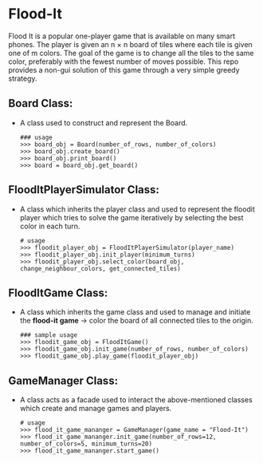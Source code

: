 # Flood-It
Flood It is a popular one-player game that is available on many smart phones. The player is given an n × n board of tiles where each tile is given one of m colors. 
The goal of the game is to change all the tiles to the same color, preferably with the fewest number of moves possible. This repo provides a non-gui solution of 
this game through a very simple greedy strategy.
## Board Class: 
- A class used to construct and represent the Board.
  ```
  ### usage
  >>> board_obj = Board(number_of_rows, number_of_colors)
  >>> board_obj.create_board()
  >>> board_obj.print_board()
  >>> board = board_obj.get_board()
  ```

## FloodItPlayerSimulator Class: 
- A class which inherits the player class and used to represent the floodit player which tries to solve the game iteratively by selecting the best color in each turn.
  ```
  # usage
  >>> floodit_player_obj = FloodItPlayerSimulator(player_name)
  >>> floodit_player_obj.init_player(minimum_turns)
  >>> floodit_player_obj.select_color(board_obj, change_neighbour_colors, get_connected_tiles)
  ```

## FloodItGame Class: 
-  A class which inherits the game class and used to manage and initiate the **flood-it game** -> color the board of all
   connected tiles to the origin.
   ```
   ### sample usage
   >>> floodit_game_obj = FloodItGame()
   >>> floodit_game_obj.init_game(number_of_rows, number_of_colors)
   >>> floodit_game_obj.play_game(floodit_player_obj)
   ```

## GameManager Class: 
- A class acts as a facade used to interact the above-mentioned classes which create and manage games and players.
  ```
  # usage
  >>> flood_it_game_mananger = GameManager(game_name = "Flood-It")
  >>> flood_it_game_mananger.init_game(number_of_rows=12, number_of_colors=5, minimum_turns=20)
  >>> flood_it_game_mananger.start_game()

  ```